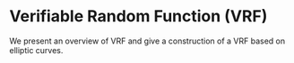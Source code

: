 # Verifiable Random Function (VRF)
We present an overview of VRF and give a construction of a VRF based on elliptic curves.
